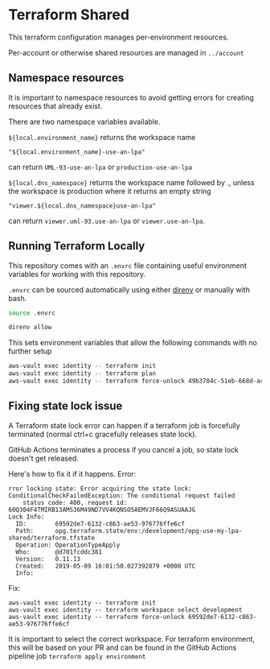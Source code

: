 # Terraform Shared

This terraform configuration manages per-environment resources.

Per-account or otherwise shared resources are managed in `../account`

## Namespace resources
It is important to namespace resources to avoid getting errors for creating resources that already exist.

There are two namespace variables available.

`${local.environment_name}`
returns the workspace name

```
"${local.environment_name}-use-an-lpa"
```
can return `UML-93-use-an-lpa` or `production-use-an-lpa`

`${local.dns_namespace}`
returns the workspace name followed by ., unless the workspace is production where it returns an empty string

```
"viewer.${local.dns_namespace}use-an-lpa"
```
can return `viewer.uml-93.use-an-lpa` or `viewer.use-an-lpa`.

## Running Terraform Locally

This repository comes with an `.envrc` file containing useful environment variables for working with this repository.

`.envrc` can be sourced automatically using either [direnv](https://direnv.net) or manually with bash.

```bash
source .envrc
```

```bash
direnv allow
```

This sets environment variables that allow the following commands with no further setup

```bash
aws-vault exec identity -- terraform init
aws-vault exec identity -- terraform plan
aws-vault exec identity -- terraform force-unlock 49b3784c-51eb-668d-ac4b-3bd5b8701925
```

## Fixing state lock issue
A Terraform state lock error can happen if a terraform job is forcefully terminated (normal ctrl+c gracefully releases state lock).

GitHub Actions terminates a process if you cancel a job, so state lock doesn't get released.

Here's how to fix it if it happens.
Error:

```hsl
rror locking state: Error acquiring the state lock: ConditionalCheckFailedException: The conditional request failed
    status code: 400, request id: 60Q304F4TMIRB13AMS36M49ND7VV4KQNSO5AEMVJF66Q9ASUAAJG
Lock Info:
  ID:        69592de7-6132-c863-ae53-976776ffe6cf
  Path:      opg.terraform.state/env:/development/opg-use-my-lpa-shared/terraform.tfstate
  Operation: OperationTypeApply
  Who:       @d701fcddc381
  Version:   0.11.13
  Created:   2019-05-09 16:01:50.027392879 +0000 UTC
  Info:
```

Fix:
```hsl
aws-vault exec identity -- terraform init
aws-vault exec identity -- terraform workspace select development
aws-vault exec identity -- terraform force-unlock 69592de7-6132-c863-ae53-976776ffe6cf
```

It is important to select the correct workspace.
For terraform environment, this will be based on your PR and can be found in the GitHub Actions pipeline job `terraform apply environment`

